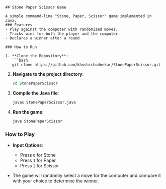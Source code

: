 

```
## Stone Paper Scissor Game

A simple command-line "Stone, Paper, Scissor" game implemented in Java. 
### Features
- Play against the computer with randomized moves.
- Tracks wins for both the player and the computer.
- Declares a winner after a round

### How to Run

1. **Clone the Repository**:
   ```bash
   git clone https://github.com/khushichodnekar/StonePaperScissor.git
   ```
2. **Navigate to the project directory**:
   ```bash
   cd StonePaperScissor
   ```
3. **Compile the Java file**:
   ```bash
   javac StonePaperScissor.java
   ```
4. **Run the game**:
   ```bash
   java StonePaperScissor
   ```

### How to Play

- **Input Options**:
  - Press `0` for Stone
  - Press `1` for Paper
  - Press `2` for Scissor

- The game will randomly select a move for the computer and compare it with your choice to determine the winner.


